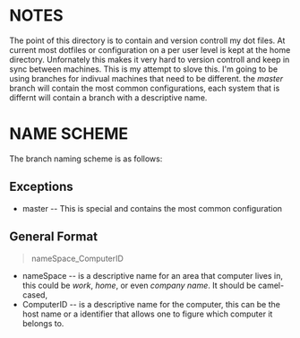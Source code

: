 NOTES
=====

  The point of this directory is to contain and version controll my
  dot files. At current most dotfiles or configuration on a per user
  level is kept at the home directory. Unfornately this makes it very
  hard to version controll and keep in sync between machines. This is
  my attempt to slove this. I'm going to be using branches for indivual 
  machines that need to be different. the _master_ branch will contain
  the most common configurations, each system that is differnt will 
  contain a branch with a descriptive name. 

NAME SCHEME
===========
  
  The branch naming scheme is as follows:

Exceptions
----------

  * master -- This is special and contains the most common configuration

General Format
--------------

  > nameSpace_ComputerID

  * nameSpace -- is a descriptive name for an area that computer lives in, this could be _work_, _home_, or even _company name_. It should be camel-cased,
  * ComputerID -- is a descriptive name for the computer, this can be the host name or a identifier that allows one to figure which computer it belongs to.


